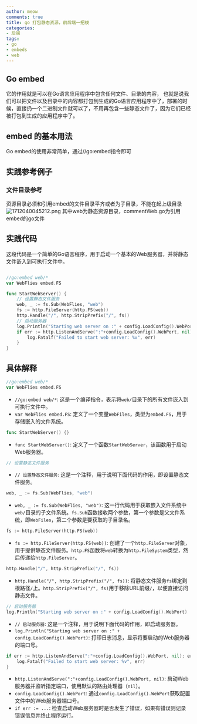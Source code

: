 ```yaml
---
author: meow
comments: true
title: go 打包静态资源，前后端一把梭
categories:
- 后端
tags:
- go
- embeds
- web
---
```


## Go embed
它的作用就是可以在Go语言应用程序中包含任何文件、目录的内容， 也就是说我们可以把文件以及目录中的内容都打包到生成的Go语言应用程序中了，部署的时候，直接扔一个二进制文件就可以了，不用再包含一些静态文件了，因为它们已经被打包到生成的应用程序中了。

## embed 的基本用法
Go embed的使用非常简单，通过//go:embed指令即可

## 实践参考例子

### 文件目录参考
资源目录必须和引用embed的文件目录平齐或者为子目录，不能在起上级目录
![1712040045212.png](https://img2.imgtp.com/2024/04/02/U6RORpYu.png)
其中web为静态资源目录，commentWeb.go为引用embed的go文件

## 实践代码

这段代码是一个简单的Go语言程序，用于启动一个基本的Web服务器，并将静态文件嵌入到可执行文件中。

```go

//go:embed web/*
var WebFlies embed.FS

func StartWebServer() {
	// 设置静态文件服务
	web, _ := fs.Sub(WebFlies, "web")
	fs := http.FileServer(http.FS(web))
	http.Handle("/", http.StripPrefix("/", fs))
	// 启动服务器
	log.Println("Starting web server on :" + config.LoadConfig().WebPort)
	if err := http.ListenAndServe(":"+config.LoadConfig().WebPort, nil); err != nil {
		log.Fatalf("Failed to start web server: %v", err)
	}
}

```

## 具体解释



```go
//go:embed web/*
var WebFlies embed.FS
```
- `//go:embed web/*`: 这是一个编译指令，表示将`web/`目录下的所有文件嵌入到可执行文件中。
- `var WebFlies embed.FS`: 定义了一个变量`WebFiles`，类型为`embed.FS`，用于存储嵌入的文件系统。

```go
func StartWebServer() {}
```
- `func StartWebServer()`: 定义了一个函数`StartWebServer`，该函数用于启动Web服务器。

```go
// 设置静态文件服务
```
- `// 设置静态文件服务`: 这是一个注释，用于说明下面代码的作用，即设置静态文件服务。

```go
web, _ := fs.Sub(WebFlies, "web")
```
- `web, _ := fs.Sub(WebFlies, "web")`: 这一行代码用于获取嵌入文件系统中`web/`目录的子文件系统。`fs.Sub`函数接收两个参数，第一个参数是父文件系统，即`WebFiles`，第二个参数是要获取的子目录名。

```go
fs := http.FileServer(http.FS(web))
```
- `fs := http.FileServer(http.FS(web))`: 创建了一个`http.FileServer`对象，用于提供静态文件服务。`http.FS`函数将`web`转换为`http.FileSystem`类型，然后传递给`http.FileServer`。

```go
http.Handle("/", http.StripPrefix("/", fs))
```
- `http.Handle("/", http.StripPrefix("/", fs))`: 将静态文件服务`fs`绑定到根路径`/`上。`http.StripPrefix("/", fs)`用于移除URL前缀`/`，以便直接访问静态文件。

```go
// 启动服务器
log.Println("Starting web server on :" + config.LoadConfig().WebPort)
```
- `// 启动服务器`: 这是一个注释，用于说明下面代码的作用，即启动服务器。
- `log.Println("Starting web server on :" + config.LoadConfig().WebPort)`: 打印日志消息，显示将要启动的Web服务器的端口号。

```go
if err := http.ListenAndServe(":"+config.LoadConfig().WebPort, nil); err != nil {
    log.Fatalf("Failed to start web server: %v", err)
}
```
- `http.ListenAndServe(":"+config.LoadConfig().WebPort, nil)`: 启动Web服务器并监听指定端口，使用默认的路由处理器（`nil`）。
- `config.LoadConfig().WebPort`: 通过`config.LoadConfig().WebPort`获取配置文件中的Web服务器端口号。
- `if err := ...`: 检查启动Web服务器时是否发生了错误，如果有错误则记录错误信息并终止程序运行。
